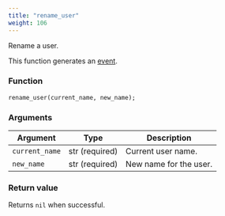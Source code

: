 ```yaml
---
title: "rename_user"
weight: 106
---
```


Rename a user.

This function generates an [event](../../events).

### Function
`rename_user(current_name, new_name);`

### Arguments
Argument | Type | Description
-------- | ---- | -----------
`current_name` | str (required) | Current user name.
`new_name` | str (required) | New name for the user.

### Return value
Returns `nil` when successful.
